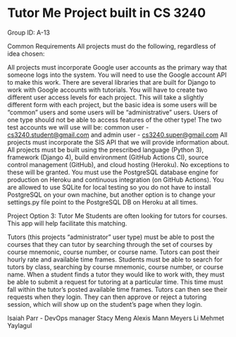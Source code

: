 # Tutor Me Project built in CS 3240

Group ID: A-13



Common Requirements
All projects must do the following, regardless of idea chosen:

All projects must incorporate Google user accounts as the primary way that someone logs into the system. You will need to use the Google account API to make this work. There are several libraries that are built for Django to work with Google accounts with tutorials.
You will have to create two different user access levels for each project. This will take a slightly different form with each project, but the basic idea is some users will be “common” users and some users will be “administrative” users. Users of one type should not be able to access features of the other type!
The two test accounts we will use will be: common user - cs3240.student@gmail.com and admin user - cs3240.super@gmail.com
All projects must incorporate the SIS API that we will provide information about.
All projects must be built using the prescribed language (Python 3), framework (Django 4), build environment (GitHub Actions CI), source control management (GitHub), and cloud hosting (Heroku). No exceptions to these will be granted.
You must use the PostgreSQL database engine for production on Heroku and continuous integration (on GitHub Actions). You are allowed to use SQLite for local testing so you do not have to install PostgreSQL on your own machine, but another option is to change your settings.py file point to the PostgreSQL DB on Heroku at all times.

Project Option 3: Tutor Me
Students are often looking for tutors for courses. This app will help facilitate this matching.

Tutors (this projects “administrator” user type) must be able to post the courses that they can tutor by searching through the set of courses by course mnemonic, course number, or course name.
Tutors can post their hourly rate and available time frames.
Students must be able to search for tutors by class, searching by course mnemonic, course number, or course name.
When a student finds a tutor they would like to work with, they must be able to submit a request for tutoring at a particular time. This time must fall within the tutor’s posted available time frames.
Tutors can then see their requests when they login. They can then approve or reject a tutoring session, which will show up on the student’s page when they login.

Isaiah Parr - DevOps manager
Stacy Meng
Alexis Mann
Meyers Li
Mehmet Yaylagul
